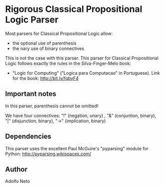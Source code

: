 Rigorous Classical Propositional Logic Parser
=============================================



Most parsers for Classical Propositional Logic allow:

* the optional use of parenthesis
* the nary use of binary connectives

This is not the case with this parser. This parser for Classical Propositional Logic follows exactly the rules in the Silva-Finger-Melo book: 

* "Logic for Computing" ("Logica para Computacao" in Portuguese). Link for the book: http://bit.ly/fqbyF4


Important notes
---------------

In this parser, parenthesis cannot be omitted!

We have four connectives: "!" (negation, unary) , "&" (conjuntion, binary), "|" (disjunction, binary),  "->" (implication, binary)


Dependencies
------------

This parser uses the excellent Paul McGuire's "pyparsing" module for Python: http://pyparsing.wikispaces.com/


Author
-------

Adolfo Neto
